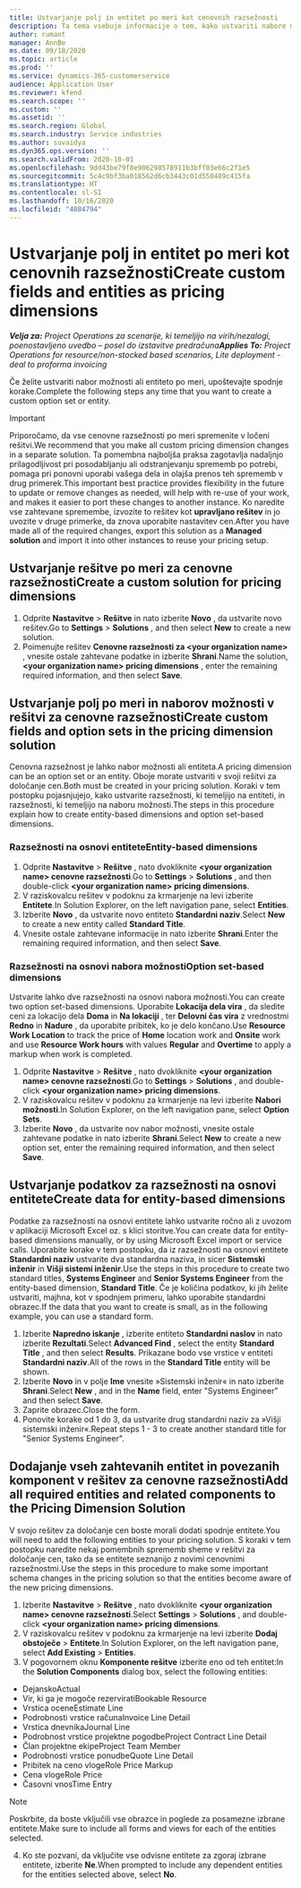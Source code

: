 ```yaml
---
title: Ustvarjanje polj in entitet po meri kot cenovnih razsežnosti
description: Ta tema vsebuje informacije o tem, kako ustvariti nabore možnosti ali entitete po meri.
author: rumant
manager: AnnBe
ms.date: 09/18/2020
ms.topic: article
ms.prod: ''
ms.service: dynamics-365-customerservice
audience: Application User
ms.reviewer: kfend
ms.search.scope: ''
ms.custom: ''
ms.assetid: ''
ms.search.region: Global
ms.search.industry: Service industries
ms.author: suvaidya
ms.dyn365.ops.version: ''
ms.search.validFrom: 2020-10-01
ms.openlocfilehash: 9dd43be79f8e906298578911b3bff03e66c2f1e5
ms.sourcegitcommit: 5c4c9bf3ba018562d6cb3443c01d550489c415fa
ms.translationtype: HT
ms.contentlocale: sl-SI
ms.lasthandoff: 10/16/2020
ms.locfileid: "4084794"
---
```

# <a name="create-custom-fields-and-entities-as-pricing-dimensions"></a><span data-ttu-id="8156f-103">Ustvarjanje polj in entitet po meri kot cenovnih razsežnosti</span><span class="sxs-lookup"><span data-stu-id="8156f-103">Create custom fields and entities as pricing dimensions</span></span>

<span data-ttu-id="8156f-104">_**Velja za:** Project Operations za scenarije, ki temeljijo na virih/nezalogi, poenostavljeno uvedbo – posel do izstavitve predračuna_</span><span class="sxs-lookup"><span data-stu-id="8156f-104">_**Applies To:** Project Operations for resource/non-stocked based scenarios, Lite deployment - deal to proforma invoicing_</span></span>

<span data-ttu-id="8156f-105">Če želite ustvariti nabor možnosti ali entiteto po meri, upoštevajte spodnje korake.</span><span class="sxs-lookup"><span data-stu-id="8156f-105">Complete the following steps any time that you want to create a custom option set or entity.</span></span>

> [!IMPORTANT]
> <span data-ttu-id="8156f-106">Priporočamo, da vse cenovne razsežnosti po meri spremenite v ločeni rešitvi.</span><span class="sxs-lookup"><span data-stu-id="8156f-106">We recommend that you make all custom pricing dimension changes in a separate solution.</span></span> <span data-ttu-id="8156f-107">Ta pomembna najboljša praksa zagotavlja nadaljnjo prilagodljivost pri posodabljanju ali odstranjevanju sprememb po potrebi, pomaga pri ponovni uporabi vašega dela in olajša prenos teh sprememb v drug primerek.</span><span class="sxs-lookup"><span data-stu-id="8156f-107">This important best practice provides flexibility in the future to update or remove changes as needed, will help with re-use of your work, and makes it easier to port these changes to another instance.</span></span> <span data-ttu-id="8156f-108">Ko naredite vse zahtevane spremembe, izvozite to rešitev kot **upravljano rešitev** in jo uvozite v druge primerke, da znova uporabite nastavitev cen.</span><span class="sxs-lookup"><span data-stu-id="8156f-108">After you have made all of the required changes, export this solution as a **Managed solution** and import it into other instances to reuse your pricing setup.</span></span>


## <a name="create-a-custom-solution-for-pricing-dimensions"></a><span data-ttu-id="8156f-109">Ustvarjanje rešitve po meri za cenovne razsežnosti</span><span class="sxs-lookup"><span data-stu-id="8156f-109">Create a custom solution for pricing dimensions</span></span>
1. <span data-ttu-id="8156f-110">Odprite **Nastavitve** > **Rešitve** in nato izberite **Novo** , da ustvarite novo rešitev.</span><span class="sxs-lookup"><span data-stu-id="8156f-110">Go to **Settings** > **Solutions** , and then select **New** to create a new solution.</span></span> 
2. <span data-ttu-id="8156f-111">Poimenujte rešitev **Cenovne razsežnosti za \<your organization name>** , vnesite ostale zahtevane podatke in izberite **Shrani**.</span><span class="sxs-lookup"><span data-stu-id="8156f-111">Name the solution, **\<your organization name> pricing dimensions** , enter the remaining required information, and then select **Save**.</span></span>
  
## <a name="create-custom-fields-and-option-sets-in-the-pricing-dimension-solution"></a><span data-ttu-id="8156f-112">Ustvarjanje polj po meri in naborov možnosti v rešitvi za cenovne razsežnosti</span><span class="sxs-lookup"><span data-stu-id="8156f-112">Create custom fields and option sets in the pricing dimension solution</span></span>

<span data-ttu-id="8156f-113">Cenovna razsežnost je lahko nabor možnosti ali entiteta.</span><span class="sxs-lookup"><span data-stu-id="8156f-113">A pricing dimension can be an option set or an entity.</span></span> <span data-ttu-id="8156f-114">Oboje morate ustvariti v svoji rešitvi za določanje cen.</span><span class="sxs-lookup"><span data-stu-id="8156f-114">Both must be created in your pricing solution.</span></span> <span data-ttu-id="8156f-115">Koraki v tem postopku pojasnjujejo, kako ustvarite razsežnosti, ki temeljijo na entiteti, in razsežnosti, ki temeljijo na naboru možnosti.</span><span class="sxs-lookup"><span data-stu-id="8156f-115">The steps in this procedure explain how to create entity-based dimensions and option set-based dimensions.</span></span>

### <a name="entity-based-dimensions"></a><span data-ttu-id="8156f-116">Razsežnosti na osnovi entitete</span><span class="sxs-lookup"><span data-stu-id="8156f-116">Entity-based dimensions</span></span>

1. <span data-ttu-id="8156f-117">Odprite **Nastavitve** > **Rešitve** , nato dvokliknite **\<your organization name> cenovne razsežnosti**.</span><span class="sxs-lookup"><span data-stu-id="8156f-117">Go to **Settings** > **Solutions** , and then double-click **\<your organization name> pricing dimensions**.</span></span>
2. <span data-ttu-id="8156f-118">V raziskovalcu rešitev v podoknu za krmarjenje na levi izberite **Entitete**.</span><span class="sxs-lookup"><span data-stu-id="8156f-118">In Solution Explorer, on the left navigation pane, select **Entities**.</span></span>
3. <span data-ttu-id="8156f-119">Izberite **Novo** , da ustvarite novo entiteto **Standardni naziv**.</span><span class="sxs-lookup"><span data-stu-id="8156f-119">Select **New** to create a new entity called **Standard Title**.</span></span> 
4. <span data-ttu-id="8156f-120">Vnesite ostale zahtevane informacije in nato izberite **Shrani**.</span><span class="sxs-lookup"><span data-stu-id="8156f-120">Enter the remaining required information, and then select **Save**.</span></span>


### <a name="option-set-based-dimensions"></a><span data-ttu-id="8156f-121">Razsežnosti na osnovi nabora možnosti</span><span class="sxs-lookup"><span data-stu-id="8156f-121">Option set-based dimensions</span></span> 
<span data-ttu-id="8156f-122">Ustvarite lahko dve razsežnosti na osnovi nabora možnosti.</span><span class="sxs-lookup"><span data-stu-id="8156f-122">You can create two option set-based dimensions.</span></span> <span data-ttu-id="8156f-123">Uporabite **Lokacija dela vira** , da sledite ceni za lokacijo dela **Doma** in **Na lokaciji** , ter **Delovni čas vira** z vrednostmi **Redno** in **Nadure** , da uporabite pribitek, ko je delo končano.</span><span class="sxs-lookup"><span data-stu-id="8156f-123">Use **Resource Work Location** to track the price of **Home** location work and **Onsite** work and use **Resource Work hours** with values **Regular** and **Overtime** to apply a markup when work is completed.</span></span>


1. <span data-ttu-id="8156f-124">Odprite **Nastavitve** > **Rešitve** , nato dvokliknite **\<your organization name> cenovne razsežnosti**.</span><span class="sxs-lookup"><span data-stu-id="8156f-124">Go to **Settings** > **Solutions** , and double-click  **\<your organization name> pricing dimensions**.</span></span> 
2. <span data-ttu-id="8156f-125">V raziskovalcu rešitev v podoknu za krmarjenje na levi izberite **Nabori možnosti**.</span><span class="sxs-lookup"><span data-stu-id="8156f-125">In Solution Explorer, on the left navigation pane, select  **Option Sets**.</span></span> 
3. <span data-ttu-id="8156f-126">Izberite **Novo** , da ustvarite nov nabor možnosti, vnesite ostale zahtevane podatke in nato izberite **Shrani**.</span><span class="sxs-lookup"><span data-stu-id="8156f-126">Select **New** to create a new option set, enter the remaining required information, and then select **Save**.</span></span>

## <a name="create-data-for-entity-based-dimensions"></a><span data-ttu-id="8156f-127">Ustvarjanje podatkov za razsežnosti na osnovi entitete</span><span class="sxs-lookup"><span data-stu-id="8156f-127">Create data for entity-based dimensions</span></span>

<span data-ttu-id="8156f-128">Podatke za razsežnosti na osnovi entitete lahko ustvarite ročno ali z uvozom v aplikaciji Microsoft Excel oz. s klici storitve.</span><span class="sxs-lookup"><span data-stu-id="8156f-128">You can create data for entity-based dimensions manually, or by using Microsoft Excel import or service calls.</span></span> <span data-ttu-id="8156f-129">Uporabite korake v tem postopku, da iz razsežnosti na osnovi entitete **Standardni naziv** ustvarite dva standardna naziva, in sicer **Sistemski inženir** in **Višji sistemi inženir**.</span><span class="sxs-lookup"><span data-stu-id="8156f-129">Use the steps in this procedure to create two standard titles, **Systems Engineer** and **Senior Systems Engineer** from the entity-based dimension, **Standard Title**.</span></span> <span data-ttu-id="8156f-130">Če je količina podatkov, ki jih želite ustvariti, majhna, kot v spodnjem primeru, lahko uporabite standardni obrazec.</span><span class="sxs-lookup"><span data-stu-id="8156f-130">If the data that you want to create is small, as in the following example, you can use a standard form.</span></span>

1. <span data-ttu-id="8156f-131">Izberite **Napredno iskanje** , izberite entiteto **Standardni naslov** in nato izberite **Rezultati**.</span><span class="sxs-lookup"><span data-stu-id="8156f-131">Select **Advanced Find** , select the entity **Standard Title** , and then select **Results**.</span></span> <span data-ttu-id="8156f-132">Prikazane bodo vse vrstice v entiteti **Standardni naziv**.</span><span class="sxs-lookup"><span data-stu-id="8156f-132">All of the rows in the **Standard Title** entity will be shown.</span></span>
2. <span data-ttu-id="8156f-133">Izberite **Novo** in v polje **Ime** vnesite »Sistemski inženir« in nato izberite **Shrani**.</span><span class="sxs-lookup"><span data-stu-id="8156f-133">Select **New** , and in the **Name** field, enter "Systems Engineer" and then select **Save**.</span></span>
3. <span data-ttu-id="8156f-134">Zaprite obrazec.</span><span class="sxs-lookup"><span data-stu-id="8156f-134">Close the form.</span></span> 
4. <span data-ttu-id="8156f-135">Ponovite korake od 1 do 3, da ustvarite drug standardni naziv za »Višji sistemski inženir«.</span><span class="sxs-lookup"><span data-stu-id="8156f-135">Repeat steps 1 - 3 to create another standard title for "Senior Systems Engineer".</span></span>

## <a name="add-all-required-entities-and-related-components-to-the-pricing-dimension-solution"></a><span data-ttu-id="8156f-136">Dodajanje vseh zahtevanih entitet in povezanih komponent v rešitev za cenovne razsežnosti</span><span class="sxs-lookup"><span data-stu-id="8156f-136">Add all required entities and related components to the Pricing Dimension Solution</span></span>
<span data-ttu-id="8156f-137">V svojo rešitev za določanje cen boste morali dodati spodnje entitete.</span><span class="sxs-lookup"><span data-stu-id="8156f-137">You will need to add the following entities to your pricing solution.</span></span> <span data-ttu-id="8156f-138">S koraki v tem postopku naredite nekaj pomembnih sprememb sheme v rešitvi za določanje cen, tako da se entitete seznanijo z novimi cenovnimi razsežnostmi.</span><span class="sxs-lookup"><span data-stu-id="8156f-138">Use the steps in this procedure to make some important schema changes in the pricing solution so that the entities become aware of the new pricing dimensions.</span></span>

1. <span data-ttu-id="8156f-139">Izberite **Nastavitve** > **Rešitve** , nato dvokliknite **\<your organization name> cenovne razsežnosti**.</span><span class="sxs-lookup"><span data-stu-id="8156f-139">Select **Settings** > **Solutions** , and double-click **\<your organization name> pricing dimensions**.</span></span> 
2. <span data-ttu-id="8156f-140">V raziskovalcu rešitev v podoknu za krmarjenje na levi izberite **Dodaj obstoječe** > **Entitete**.</span><span class="sxs-lookup"><span data-stu-id="8156f-140">In Solution Explorer, on the left navigation pane, select **Add Existing** > **Entities**.</span></span>
3. <span data-ttu-id="8156f-141">V pogovornem oknu **Komponente rešitve** izberite eno od teh entitet:</span><span class="sxs-lookup"><span data-stu-id="8156f-141">In the **Solution Components** dialog box, select the following entities:</span></span>

  - <span data-ttu-id="8156f-142">Dejansko</span><span class="sxs-lookup"><span data-stu-id="8156f-142">Actual</span></span>
  - <span data-ttu-id="8156f-143">Vir, ki ga je mogoče rezervirati</span><span class="sxs-lookup"><span data-stu-id="8156f-143">Bookable Resource</span></span>
  - <span data-ttu-id="8156f-144">Vrstica ocene</span><span class="sxs-lookup"><span data-stu-id="8156f-144">Estimate Line</span></span>
  - <span data-ttu-id="8156f-145">Podrobnosti vrstice računa</span><span class="sxs-lookup"><span data-stu-id="8156f-145">Invoice Line Detail</span></span>
  - <span data-ttu-id="8156f-146">Vrstica dnevnika</span><span class="sxs-lookup"><span data-stu-id="8156f-146">Journal Line</span></span>
  - <span data-ttu-id="8156f-147">Podrobnost vrstice projektne pogodbe</span><span class="sxs-lookup"><span data-stu-id="8156f-147">Project Contract Line Detail</span></span>
  - <span data-ttu-id="8156f-148">Član projektne ekipe</span><span class="sxs-lookup"><span data-stu-id="8156f-148">Project Team Member</span></span>
  - <span data-ttu-id="8156f-149">Podrobnosti vrstice ponudbe</span><span class="sxs-lookup"><span data-stu-id="8156f-149">Quote Line Detail</span></span>
  - <span data-ttu-id="8156f-150">Pribitek na ceno vloge</span><span class="sxs-lookup"><span data-stu-id="8156f-150">Role Price Markup</span></span>
  - <span data-ttu-id="8156f-151">Cena vloge</span><span class="sxs-lookup"><span data-stu-id="8156f-151">Role Price</span></span> 
  - <span data-ttu-id="8156f-152">Časovni vnos</span><span class="sxs-lookup"><span data-stu-id="8156f-152">Time Entry</span></span> 


> [!NOTE]
> <span data-ttu-id="8156f-153">Poskrbite, da boste vključili vse obrazce in poglede za posamezne izbrane entitete.</span><span class="sxs-lookup"><span data-stu-id="8156f-153">Make sure to include all forms and views for each of the entities selected.</span></span>

4. <span data-ttu-id="8156f-154">Ko ste pozvani, da vključite vse odvisne entitete za zgoraj izbrane entitete, izberite **Ne**.</span><span class="sxs-lookup"><span data-stu-id="8156f-154">When prompted to include any dependent entities for the entities selected above, select **No**.</span></span>

